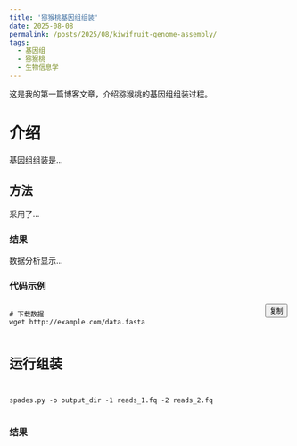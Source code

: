 ```yaml
---
title: '猕猴桃基因组组装'
date: 2025-08-08
permalink: /posts/2025/08/kiwifruit-genome-assembly/
tags:
  - 基因组
  - 猕猴桃
  - 生物信息学
---
```


这是我的第一篇博客文章，介绍猕猴桃的基因组组装过程。

# 介绍

基因组组装是...

## 方法

采用了...

### 结果

数据分析显示...

### 代码示例

<div class="code-block">
<pre><code class="language-bash">
# 下载数据
wget http://example.com/data.fasta

# 运行组装
spades.py -o output_dir -1 reads_1.fq -2 reads_2.fq
</code></pre>
<button onclick="copyCode(this)">复制</button>
</div>

<script>
function copyCode(button) {
  const code = button.previousElementSibling.innerText;
  navigator.clipboard.writeText(code).then(() => {
    button.innerText = '已复制';
    setTimeout(() => { button.innerText = '复制'; }, 2000);
  });
}
</script>

<style>
.code-block { position: relative; }
.code-block button {
  position: absolute;
  top: 5px;
  right: 5px;
  font-size: 12px;
  padding: 2px 6px;
  cursor: pointer;
}
</style>

### 结果